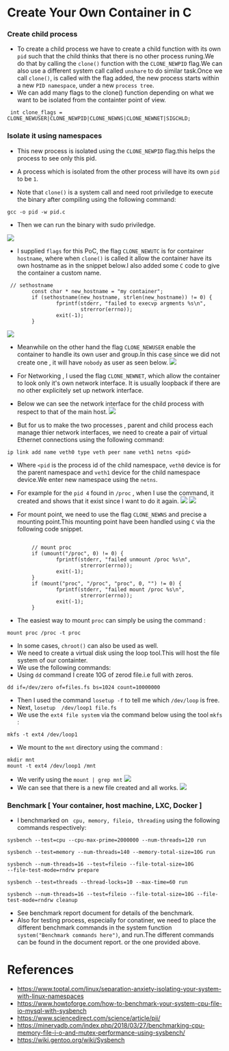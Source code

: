 # Create Your Own Container in C

###  Create child process
- To create a child process we have to create a child function with its own `pid` such that the child thinks that there is no other process runing.We do that by calling the `clone()` function with the  `CLONE_NEWPID` flag.We can also use a different system call called `unshare` to do similar task.Once we call `clone()`,  is called with the flag added, the new process  starts within a new `PID namespace`, under a new `process tree`.
- We can add many flags to the clone() function depending on what we want to be isolated from the containter point of view.
```
 int clone_flags = CLONE_NEWUSER|CLONE_NEWPID|CLONE_NEWNS|CLONE_NEWNET|SIGCHLD;
```
### Isolate it using namespaces
- This new process is isolated using the `CLONE_NEWPID` flag.this helps the process to see only this pid.
- A process which is isolated from the other process will have its own `pid` to be `1`.

- Note that `clone()` is a system call and need root priviledge to execute the binary after compiling using the following command:
```
gcc -o pid -w pid.c
```
- Then we can run the binary with sudo priviledge.

![](https://i.imgur.com/RbRJdIR.png)

- I supplied `flags` for this PoC, the flag `CLONE_NEWUTC` is for container `hostname`, where when `clone()` is called it allow the container have its own hostname as in the snippet below.I also added some `C` code to give the container a custom name.
```
 // sethostname
        const char * new_hostname = "my container";
        if (sethostname(new_hostname, strlen(new_hostname)) != 0) {
                fprintf(stderr, "failed to execvp argments %s\n",
                        strerror(errno));
                exit(-1);
        }

```

![](https://i.imgur.com/EjFxBOd.png)
- Meanwhile on the other hand the flag `CLONE_NEWUSER` enable the container to handle its own user and group.In this case since we did not create one , it will have `nobody` as user as seen below.
![](https://i.imgur.com/JYbgkLz.png)

- For Networking , I used the flag `CLONE_NEWNET`, which allow the container to look only it's own network interface. It is usually loopback if there are no other explicitely set up network interface.
- Below we can see the network interface for the child process with respect to that of the main host.
![](https://i.imgur.com/bB5MFri.png)

- But for us to make the two processes , parent and child process each manage thier network interfaces, we need to create a  pair of virtual Ethernet connections  using the following command:
```
ip link add name veth0 type veth peer name veth1 netns <pid>

```
- Where `<pid` is the process id of the child namespace, `veth0` device is for the parent namespace and `veth1` device for the child namespace device.We enter new namespace using the `netns`.
- For example for the `pid 4` found in `/proc` , when I use the command, it created and shows that it exist since I want to do it again.
![](https://i.imgur.com/dQDxPSn.png)
![](https://i.imgur.com/MRJ8zmc.png)

- For mount point, we need to use the flag `CLONE_NEWNS` and precise a mounting point.This mounting point have been handled using `C` via the following code snippet.
```

        // mount proc
        if (umount("/proc", 0) != 0) {
                fprintf(stderr, "failed unmount /proc %s\n",
                        strerror(errno));
                exit(-1);
        }
        if (mount("proc", "/proc", "proc", 0, "") != 0) {
                fprintf(stderr, "failed mount /proc %s\n",
                        strerror(errno));
                exit(-1);
        }

```
- The easiest way to mount `proc` can simply be using the command : 
```
mount proc /proc -t proc
```
- In some cases, `chroot()` can also be used as well.
- We need to create a virtual disk using the loop tool.This will host the file system of our containter.
- We use the following commands:
- Using `dd` command I create 10G of zerod file.i.e full with zeros.
```
dd if=/dev/zero of=files.fs bs=1024 count=10000000

```
- Then I used the command `losetup -f` to tell me which `/dev/loop` is free.
- Next, `losetup  /dev/loop1 file.fs` 
- We use the `ext4 file system` via the command below using the tool `mkfs` : 
```
mkfs -t ext4 /dev/loop1 
```
- We mount to the `mnt` directory using the command :
```
mkdir mnt
mount -t ext4 /dev/loop1 /mnt
``` 
- We verify using the `mount | grep mnt`
![](https://i.imgur.com/fGCVqj9.png)
- We can see that there is a new file created and all works.
![](https://i.imgur.com/teFhg3A.png)

### Benchmark [ Your container, host machine, LXC, Docker ]
- I benchmarked on ` cpu, memory, fileio, threading` using the following commands respectively:
```
sysbench --test=cpu --cpu-max-prime=2000000 --num-threads=120 run

```
```
sysbench --test=memory --num-threads=140 --memory-total-size=10G run
```
```
sysbench --num-threads=16 --test=fileio --file-total-size=10G 
--file-test-mode=rndrw prepare
```
```
sysbench --test=threads --thread-locks=10 --max-time=60 run

```
```
sysbench --num-threads=16 --test=fileio --file-total-size=10G --file-test-mode=rndrw cleanup 
```

- See benchmark report document for details of the benchmark.
- Also for testing process, especially for conatiner, we need to place the different benchmark commands in the system function `system("Benchmark commands here")`, and run.The different commands can be found in the document report. or the one provided above.

# References
- https://www.toptal.com/linux/separation-anxiety-isolating-your-system-with-linux-namespaces
- https://www.howtoforge.com/how-to-benchmark-your-system-cpu-file-io-mysql-with-sysbench
- https://www.sciencedirect.com/science/article/pii/
- https://minervadb.com/index.php/2018/03/27/benchmarking-cpu-memory-file-i-o-and-mutex-performance-using-sysbench/
- https://wiki.gentoo.org/wiki/Sysbench
